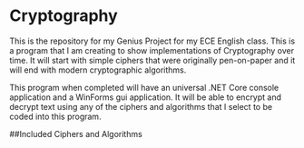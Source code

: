 # Cryptography

This is the repository for my Genius Project for my ECE English class. This is a program that I am creating to show implementations of Cryptography over time. It will start with simple ciphers that were originally pen-on-paper and it will end with modern cryptographic algorithms.

This program when completed will have an universal .NET Core console application and a WinForms gui application. It will be able to encrypt and decrypt text using any of the ciphers and algorithms that I select to be coded into this program.

##Included Ciphers and Algorithms
